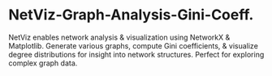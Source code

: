 # NetViz-Graph-Analysis-Gini-Coeff.
NetViz enables network analysis &amp; visualization using NetworkX &amp; Matplotlib. Generate various graphs, compute Gini coefficients, &amp; visualize degree distributions for insight into network structures. Perfect for exploring complex graph data.
